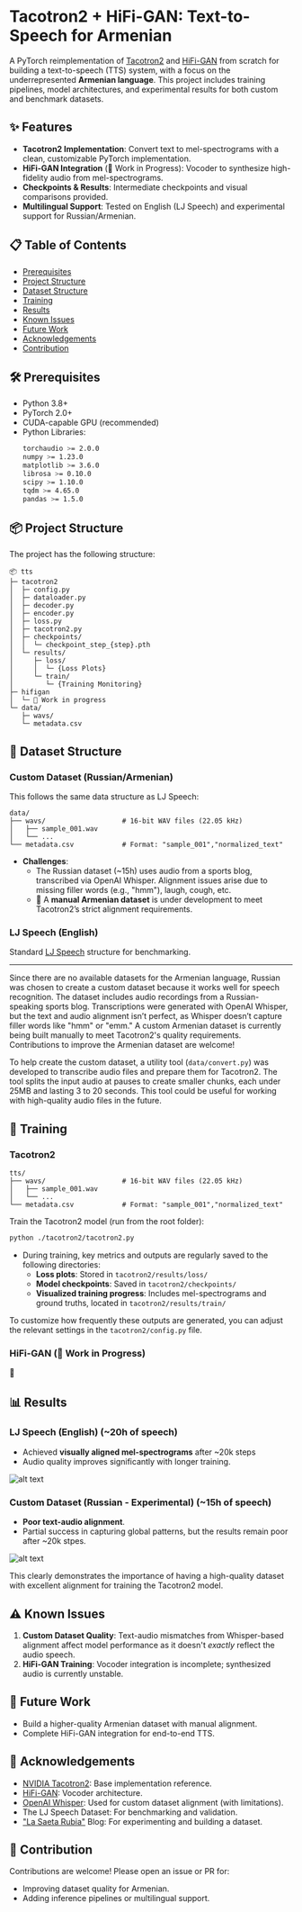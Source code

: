 # Tacotron2 + HiFi-GAN: Text-to-Speech for Armenian

A PyTorch reimplementation of [Tacotron2](https://arxiv.org/pdf/1712.05884.pdf) and [HiFi-GAN](https://arxiv.org/pdf/2010.05646) from scratch for building a text-to-speech (TTS) system, with a focus on the underrepresented **Armenian language**. This project includes training pipelines, model architectures, and experimental results for both custom and benchmark datasets.

## ✨ Features

- **Tacotron2 Implementation**: Convert text to mel-spectrograms with a clean, customizable PyTorch implementation.
- **HiFi-GAN Integration** (🚧 Work in Progress): Vocoder to synthesize high-fidelity audio from mel-spectrograms.
- **Checkpoints & Results**: Intermediate checkpoints and visual comparisons provided.
- **Multilingual Support**: Tested on English (LJ Speech) and experimental support for Russian/Armenian.

## 📋 Table of Contents

- [Prerequisites](#-prerequisites)
- [Project Structure](#-project-structure)
- [Dataset Structure](#-dataset-structure)
- [Training](#-training)
- [Results](#-results)
- [Known Issues](#-known-issues)
- [Future Work](#-future-work)
- [Acknowledgements](#-acknowledgements)
- [Contribution](#-contribution)

## 🛠 Prerequisites

- Python 3.8+
- PyTorch 2.0+
- CUDA-capable GPU (recommended)
- Python Libraries:
  ```bash
  torchaudio >= 2.0.0
  numpy >= 1.23.0
  matplotlib >= 3.6.0
  librosa >= 0.10.0
  scipy >= 1.10.0
  tqdm >= 4.65.0
  pandas >= 1.5.0
  ```

## 📦 Project Structure

The project has the following structure:

```
📦 tts
├─ tacotron2
│  ├─ config.py
│  ├─ dataloader.py
│  ├─ decoder.py
│  ├─ encoder.py
│  ├─ loss.py
│  ├─ tacotron2.py
│  ├─ checkpoints/
│  │  └─ checkpoint_step_{step}.pth
│  └─ results/
│     ├─ loss/
│     │  └─ {Loss Plots}
│     └─ train/
│        └─ {Training Monitoring}
├─ hifigan
│  └─ 🚧 Work in progress
└─ data/
   ├─ wavs/
   └─ metadata.csv
```

## 📂 Dataset Structure

### Custom Dataset (Russian/Armenian)
This follows the same data structure as LJ Speech:
```
data/
├── wavs/                   # 16-bit WAV files (22.05 kHz)
│   ├── sample_001.wav
│   └── ...
└── metadata.csv            # Format: "sample_001","normalized_text"
```

- **Challenges**: 
  - The Russian dataset (~15h) uses audio from a sports blog, transcribed via OpenAI Whisper. Alignment issues arise due to missing filler words (e.g., "hmm"), laugh, cough, etc.
  - 🚧 A **manual Armenian dataset** is under development to meet Tacotron2’s strict alignment requirements.

### LJ Speech (English)
Standard [LJ Speech](https://keithito.com/LJ-Speech-Dataset/) structure for benchmarking.

---

Since there are no available datasets for the Armenian language, Russian was chosen to create a custom dataset because it works well for speech recognition. The dataset includes audio recordings from a Russian-speaking sports blog. Transcriptions were generated with OpenAI Whisper, but the text and audio alignment isn’t perfect, as Whisper doesn’t capture filler words like "hmm" or "emm." A custom Armenian dataset is currently being built manually to meet Tacotron2's quality requirements. Contributions to improve the Armenian dataset are welcome!

To help create the custom dataset, a utility tool (`data/convert.py`) was developed to transcribe audio files and prepare them for Tacotron2. The tool splits the input audio at pauses to create smaller chunks, each under 25MB and lasting 3 to 20 seconds. This tool could be useful for working with high-quality audio files in the future.

## 🎯 Training

### Tacotron2
```
tts/
├── wavs/                   # 16-bit WAV files (22.05 kHz)
│   ├── sample_001.wav
│   └── ...
└── metadata.csv            # Format: "sample_001","normalized_text"
```

Train the Tacotron2 model (run from the root folder):
```bash
python ./tacotron2/tacotron2.py
```

- During training, key metrics and outputs are regularly saved to the following directories:
  - **Loss plots**: Stored in `tacotron2/results/loss/`
  - **Model checkpoints**: Saved in `tacotron2/checkpoints/`
  - **Visualized training progress**: Includes mel-spectrograms and ground truths, located in `tacotron2/results/train/`

To customize how frequently these outputs are generated, you can adjust the relevant settings in the `tacotron2/config.py` file.

### HiFi-GAN (🚧 Work in Progress)
🚧

## 📊 Results

### LJ Speech (English) (~20h of speech)
- Achieved **visually aligned mel-spectrograms** after ~20k steps
- Audio quality improves significantly with longer training.

![alt text](./img/lj-dataset.png)

### Custom Dataset (Russian - Experimental) (~15h of speech)
- **Poor text-audio alignment**.
- Partial success in capturing global patterns, but the results remain poor after ~20k stpes.

![alt text](./img/custom-dataset.png)

This clearly demonstrates the importance of having a high-quality dataset with excellent alignment for training the Tacotron2 model.

## ⚠️ Known Issues

1. **Custom Dataset Quality**: Text-audio mismatches from Whisper-based alignment affect model performance as it doesn't *exactly* reflect the audio speech.
2. **HiFi-GAN Training**: Vocoder integration is incomplete; synthesized audio is currently unstable.

## 🔮 Future Work

- Build a higher-quality Armenian dataset with manual alignment.
- Complete HiFi-GAN integration for end-to-end TTS.

## 🙌 Acknowledgements

- [NVIDIA Tacotron2](https://github.com/NVIDIA/tacotron2): Base implementation reference.
- [HiFi-GAN](https://github.com/jik876/hifi-gan): Vocoder architecture.
- [OpenAI Whisper](https://github.com/openai/whisper): Used for custom dataset alignment (with limitations).
- The LJ Speech Dataset: For benchmarking and validation.
- ["La Saeta Rubia"](https://t.me/LSR_RM) Blog: For experimenting and building a dataset.

## 🤝 Contribution

Contributions are welcome! Please open an issue or PR for:
- Improving dataset quality for Armenian.
- Adding inference pipelines or multilingual support.